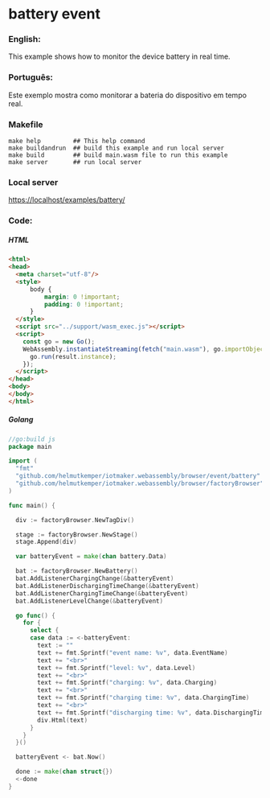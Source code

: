 # battery event

### English:

This example shows how to monitor the device battery in real time.

### Português:

Este exemplo mostra como monitorar a bateria do dispositivo em tempo real.

### Makefile

```shell
make help         ## This help command
make buildandrun  ## build this example and run local server
make build        ## build main.wasm file to run this example
make server       ## run local server
```

### Local server

[https://localhost/examples/battery/](https://localhost/examples/battery/)

### Code:

##### HTML

```html
<html>
<head>
  <meta charset="utf-8"/>
  <style>
      body {
          margin: 0 !important;
          padding: 0 !important;
      }
  </style>
  <script src="../support/wasm_exec.js"></script>
  <script>
    const go = new Go();
    WebAssembly.instantiateStreaming(fetch("main.wasm"), go.importObject).then((result) => {
      go.run(result.instance);
    });
  </script>
</head>
<body>
</body>
</html>
```

##### Golang

```go
//go:build js
package main

import (
  "fmt"
  "github.com/helmutkemper/iotmaker.webassembly/browser/event/battery"
  "github.com/helmutkemper/iotmaker.webassembly/browser/factoryBrowser"
)

func main() {

  div := factoryBrowser.NewTagDiv()

  stage := factoryBrowser.NewStage()
  stage.Append(div)

  var batteryEvent = make(chan battery.Data)

  bat := factoryBrowser.NewBattery()
  bat.AddListenerChargingChange(&batteryEvent)
  bat.AddListenerDischargingTimeChange(&batteryEvent)
  bat.AddListenerChargingTimeChange(&batteryEvent)
  bat.AddListenerLevelChange(&batteryEvent)

  go func() {
    for {
      select {
      case data := <-batteryEvent:
        text := ""
        text += fmt.Sprintf("event name: %v", data.EventName)
        text += "<br>"
        text += fmt.Sprintf("level: %v", data.Level)
        text += "<br>"
        text += fmt.Sprintf("charging: %v", data.Charging)
        text += "<br>"
        text += fmt.Sprintf("charging time: %v", data.ChargingTime)
        text += "<br>"
        text += fmt.Sprintf("discharging time: %v", data.DischargingTime)
        div.Html(text)
      }
    }
  }()

  batteryEvent <- bat.Now()

  done := make(chan struct{})
  <-done
}
```